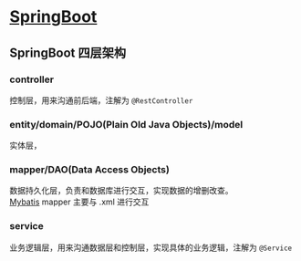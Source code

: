 # [SpringBoot](https://spring.io/projects/spring-boot)

## SpringBoot 四层架构

### controller

控制层，用来沟通前后端，注解为 `@RestController`

### entity/domain/POJO(Plain Old Java Objects)/model

实体层，

### mapper/DAO(Data Access Objects)

数据持久化层，负责和数据库进行交互，实现数据的增删改查。<br>
[Mybatis](Mybatis.md) mapper 主要与 .xml 进行交互

### service

业务逻辑层，用来沟通数据层和控制层，实现具体的业务逻辑，注解为 `@Service`

